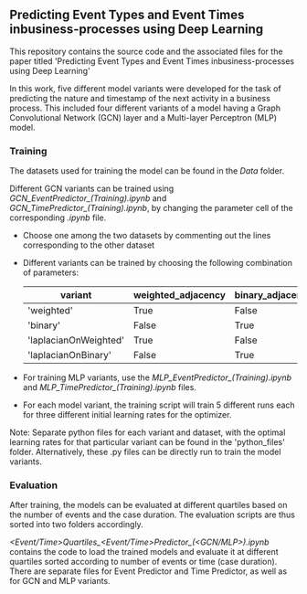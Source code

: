 ## Predicting Event Types and Event Times inbusiness-processes using Deep Learning

This repository contains the source code and the associated files for the paper titled 'Predicting Event Types and Event Times inbusiness-processes using Deep Learning'

In this work, five different model variants were developed for the task of predicting the nature and timestamp of the next activity in a business process. This included four different variants of a model having a Graph Convolutional Network (GCN) layer and a Multi-layer Perceptron (MLP) model.

### Training 

The datasets used for training the model can be found in the *Data* folder.

Different GCN variants can be trained using *GCN_EventPredictor_(Training).ipynb* and *GCN_TimePredictor_(Training).ipynb*, by changing the parameter cell of the corresponding *.ipynb* file. 

* Choose one among the two datasets by commenting out the lines corresponding to the other dataset

* Different variants can be trained by choosing the following combination of parameters:

    | variant               | weighted_adjacency | binary_adjacency | laplacian_matrix |
    |-----------------------|--------------------|------------------|------------------|
    | 'weighted'            | True               | False            | False            |
    | 'binary'              | False              | True             | False            |
    | 'laplacianOnWeighted' | True               | False            | True             |
    | 'laplacianOnBinary'   | False              | True             | True             |

* For training MLP variants, use the *MLP_EventPredictor_(Training).ipynb* and *MLP_TimePredictor_(Training).ipynb* files.
* For each model variant, the training script will train 5 different runs each for three different initial learning rates for the optimizer.

Note: Separate python files for each variant and dataset, with the optimal learning rates for that particular variant can be found in the 'python_files' folder. Alternatively, these .py files can be directly run to train the model variants. 

### Evaluation

After training, the models can be evaluated at different quartiles based on the number of events and the case duration. The evaluation scripts are thus sorted into two folders accordingly.

*<Event/Time>Quartiles_<Event/Time>Predictor_(<GCN/MLP>).ipynb* contains the code to load the trained models and evaluate it at different quartiles sorted according to number of events or time (case duration). There are separate files for Event Predictor and Time Predictor, as well as for GCN and MLP variants. 


